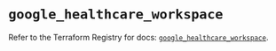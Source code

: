 # `google_healthcare_workspace`

Refer to the Terraform Registry for docs: [`google_healthcare_workspace`](https://registry.terraform.io/providers/hashicorp/google-beta/6.19.0/docs/resources/google_healthcare_workspace).
